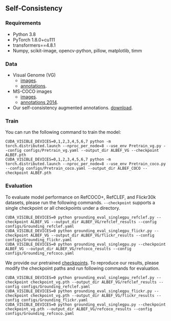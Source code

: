 ## Self-Consistency

### Requirements
- Python 3.8
- PyTorch 1.8.0+cu111
- transformers==4.8.1
- Numpy, scikit-image, opencv-python, pillow, matplotlib, timm

### Data
- Visual Genome (VG)
  - [images](https://visualgenome.org/).
  - [annotations](https://drive.google.com/drive/folders/1XhFVjJ2cm2HNeNVOZrUrPG_MpprHLWgv?usp=share_link).
- MS-COCO images
  - [images](https://cocodataset.org/#download).
  - [annotations 2014](https://cocodataset.org/#download).
- Our self-consistency augmented annotations. [download](https://drive.google.com/drive/folders/1k0eEor_hbUlwZZLw3E4VWaffMRRf04O0?usp=drive_link).

### Train
You can run the following command to train the model:
```Shell
CUDA_VISIBLE_DEVICES=0,1,2,3,4,5,6,7 python -m torch.distributed.launch --nproc_per_node=8 --use_env Pretrain_vg.py --config configs/Pretrain_vg.yaml --output_dir ALBEF_VG --checkpoint ALBEF.pth 
CUDA_VISIBLE_DEVICES=0,1,2,3,4,5,6,7 python -m torch.distributed.launch --nproc_per_node=8 --use_env Pretrain_coco.py --config configs/Pretrain_coco.yaml --output_dir ALBEF_COCO --checkpoint ALBEF.pth 
```

### Evaluation
To evaluate model performance on RefCOCO+, RefCLEF, and Flickr30k datasets, please run the following commands. ```--checkpoint``` supports a single checkpoint or all checkpoints under a directory.
```Shell
CUDA_VISIBLE_DEVICES=0 python grounding_eval_singlegpu_refclef.py --checkpoint ALBEF_VG --output_dir ALBEF_VG/refclef_results --config configs/Grounding_refclef.yaml
CUDA_VISIBLE_DEVICES=0 python grounding_eval_singlegpu_flickr.py --checkpoint ALBEF_VG --output_dir ALBEF_VG/flickr_results --config configs/Grounding_flickr.yaml
CUDA_VISIBLE_DEVICES=0 python grounding_eval_singlegpu.py --checkpoint ALBEF_VG --output_dir ALBEF_VG/refcoco_results --config configs/Grounding_refcoco.yaml
```

We provide our pretrained [checkpoints](https://drive.google.com/drive/folders/1k0eEor_hbUlwZZLw3E4VWaffMRRf04O0?usp=drive_link). To reproduce our results, please modify the checkpoint paths and run following commands for evaluation.
```Shell
CUDA_VISIBLE_DEVICES=0 python grounding_eval_singlegpu_refclef.py --checkpoint checkpoint_vg.pth --output_dir ALBEF_VG/refclef_results --config configs/Grounding_refclef.yaml
CUDA_VISIBLE_DEVICES=0 python grounding_eval_singlegpu_flickr.py --checkpoint checkpoint_vg.pth --output_dir ALBEF_VG/flickr_results --config configs/Grounding_flickr.yaml
CUDA_VISIBLE_DEVICES=0 python grounding_eval_singlegpu.py --checkpoint checkpoint_vg.pth --output_dir ALBEF_VG/refcoco_results --config configs/Grounding_refcoco.yaml
```
